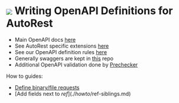 # <img align="center" src="../images/logo.png"> Writing OpenAPI Definitions for AutoRest

- Main OpenAPI docs [here][swagger]
- See AutoRest specific extensions [here][extensions]
- See our OpenAPI definition rules [here][rules]
- Generally swaggers are kept in [this][azure_rest_api_specs] repo
- Additional OpenAPI validation done by [Prechecker][prechecker]

How to guides:

- [Define binary/file requests](./howto/binary-payload.md)
- [Add fields next to $ref](./howto/$ref-siblings.md)

<!-- LINKS -->

[swagger]: https://swagger.io/docs/
[extensions]: ../extensions/readme.md
[rules]: https://github.com/Azure/azure-rest-api-specs/blob/master/documentation/openapi-authoring-automated-guidelines.md
[azure_rest_api_specs]: https://github.com/Azure/azure-rest-api-specs
[prechecker]: ./prechecker.md
